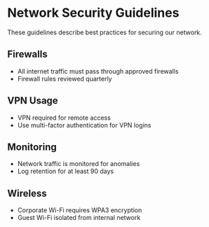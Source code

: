 # Network Security Guidelines

These guidelines describe best practices for securing our network.

## Firewalls
- All internet traffic must pass through approved firewalls
- Firewall rules reviewed quarterly

## VPN Usage
- VPN required for remote access
- Use multi-factor authentication for VPN logins

## Monitoring
- Network traffic is monitored for anomalies
- Log retention for at least 90 days

## Wireless
- Corporate Wi-Fi requires WPA3 encryption
- Guest Wi-Fi isolated from internal network
